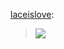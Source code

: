 <!--
id: 4311543958
link: http://jreed91.tumblr.com/post/4311543958/when-my-mom-brings-home-food
slug: when-my-mom-brings-home-food
date: Sun Apr 03 2011 09:56:53 GMT-0500 (CDT)
publish: 2011-04-03
tags: 
title: When my mom brings home food
-->


[laceislove](http://laceislove.tumblr.com/post/4287048192):

> ![](http://media.tumblr.com/tumblr_liqmi8YOgr1qcnt4y.gif)

